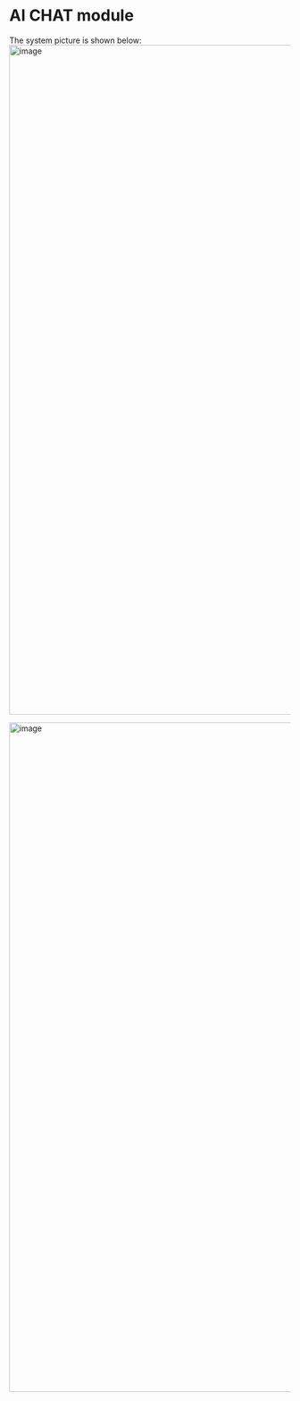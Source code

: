 # AI CHAT module
The system picture is shown below:
<img width="1199" alt="image" src="https://github.com/user-attachments/assets/6871fb21-6726-402e-8ff0-9c71aca64186">

<img width="1199" alt="image" src="https://github.com/user-attachments/assets/beae6afb-d090-4c2a-a153-2bd849ffa024">



